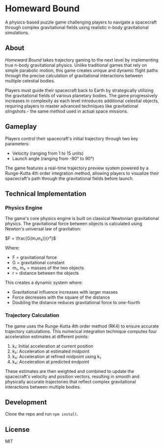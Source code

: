 # Homeward Bound

A physics-based puzzle game challenging players to navigate a spacecraft through complex gravitational fields using realistic n-body gravitational simulations.

## About

*Homeward Bound* takes trajectory gaming to the next level by implementing true n-body gravitational physics. Unlike traditional games that rely on simple parabolic motion, this game creates unique and dynamic flight paths through the precise calculation of gravitational interactions between multiple celestial bodies.

Players must guide their spacecraft back to Earth by strategically utilizing the gravitational fields of various planetary bodies. The game progressively increases in complexity as each level introduces additional celestial objects, requiring players to master advanced techniques like gravitational slingshots - the same method used in actual space missions.

## Gameplay

Players control their spacecraft's initial trajectory through two key parameters:
- Velocity (ranging from 1 to 15 units)
- Launch angle (ranging from -90° to 90°)

The game features a real-time trajectory preview system powered by a Runge-Kutta 4th order integration method, allowing players to visualize their spacecraft's path through the gravitational fields before launch.

## Technical Implementation

### Physics Engine

The game's core physics engine is built on classical Newtonian gravitational physics. The gravitational force between objects is calculated using Newton's universal law of gravitation:

$F = \frac{G(m₁m₂)}{r²}$

Where:
- F = gravitational force
- G = gravitational constant
- m₁, m₂ = masses of the two objects
- r = distance between the objects

This creates a dynamic system where:
- Gravitational influence increases with larger masses
- Force decreases with the square of the distance
- Doubling the distance reduces gravitational force to one-fourth

### Trajectory Calculation

The game uses the Runge-Kutta 4th order method (RK4) to ensure accurate trajectory calculations. This numerical integration technique computes four acceleration estimates at different points:

1. k₁: Initial acceleration at current position
2. k₂: Acceleration at estimated midpoint
3. k₃: Acceleration at refined midpoint using k₁
4. k₄: Acceleration at predicted endpoint

These estimates are then weighted and combined to update the spacecraft's velocity and position vectors, resulting in smooth and physically accurate trajectories that reflect complex gravitational interactions between multiple bodies.

## Development

Clone the repo and run `npm install`.

## License

MIT